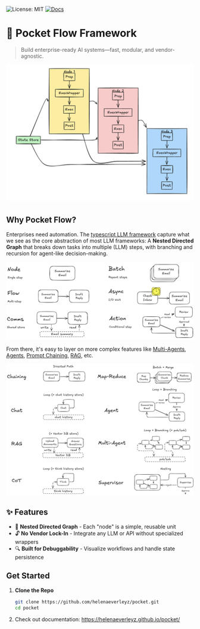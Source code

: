 ![License: MIT](https://img.shields.io/badge/License-MIT-yellow.svg)
[![Docs](https://img.shields.io/badge/docs-latest-blue)](https://helenaeverleyz.github.io/pocket/)

# 🚀 Pocket Flow Framework
> Build enterprise-ready AI systems—fast, modular, and vendor-agnostic.

<p align="center">
  <img src="./assets/flow.png" width="700"/>
</p>

## Why Pocket Flow?
Enterprises need automation. The [typescript LLM framework](pocket/src/pocket.ts) capture what we see as the core abstraction of most LLM frameworks: A **Nested Directed Graph** that breaks down tasks into multiple (LLM) steps, with branching and recursion for agent-like decision-making.

<p align="center">
  <img src="./assets/abstraction.png" width="700"/>
</p>

From there, it's easy to layer on more complex features like [Multi-Agents](https://helenaeverleyz.github.io/pocket/multi_agent/), [Agents](https://helenaeverleyz.github.io/pocket/agent/), [Prompt Chaining](https://the-pocket.github.io/PocketFlow/decomp.html), [RAG](https://helenaeverleyz.github.io/pocket/rag/), etc.

<p align="center">
  <img src="./assets/paradigm.png" width="700"/>
</p>

## ✨ Features
- 🔄 **Nested Directed Graph** - Each "node" is a simple, reusable unit
- 🔓 **No Vendor Lock-In** - Integrate any LLM or API without specialized wrappers  
- 🔍 **Built for Debuggability** - Visualize workflows and handle state persistence

## Get Started
1. **Clone the Repo**  
   ```bash
   git clone https://github.com/helenaeverleyz/pocket.git
   cd pocket

2. Check out documentation: https://helenaeverleyz.github.io/pocket/
